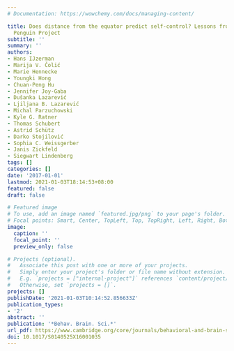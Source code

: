 ```yaml
---
# Documentation: https://wowchemy.com/docs/managing-content/

title: Does distance from the equator predict self-control? Lessons from the Human
  Penguin Project
subtitle: ''
summary: ''
authors:
- Hans IJzerman
- Marija V. Čolić
- Marie Hennecke
- Youngki Hong
- Chuan-Peng Hu
- Jennifer Joy-Gaba
- Dušanka Lazarević
- Ljiljana B. Lazarević
- Michal Parzuchowski
- Kyle G. Ratner
- Thomas Schubert
- Astrid Schütz
- Darko Stojilović
- Sophia C. Weissgerber
- Janis Zickfeld
- Siegwart Lindenberg
tags: []
categories: []
date: '2017-01-01'
lastmod: 2021-01-03T18:14:53+08:00
featured: false
draft: false

# Featured image
# To use, add an image named `featured.jpg/png` to your page's folder.
# Focal points: Smart, Center, TopLeft, Top, TopRight, Left, Right, BottomLeft, Bottom, BottomRight.
image:
  caption: ''
  focal_point: ''
  preview_only: false

# Projects (optional).
#   Associate this post with one or more of your projects.
#   Simply enter your project's folder or file name without extension.
#   E.g. `projects = ["internal-project"]` references `content/project/deep-learning/index.md`.
#   Otherwise, set `projects = []`.
projects: []
publishDate: '2021-01-03T10:14:52.856633Z'
publication_types:
- '2'
abstract: ''
publication: '*Behav. Brain. Sci.*'
url_pdf: https://www.cambridge.org/core/journals/behavioral-and-brain-sciences/article/does-distance-from-the-equator-predict-selfcontrol-lessons-from-the-human-penguin-project/5A4E22F04F8DCD74B035905987618E2B
doi: 10.1017/S0140525X16001035
---
```

